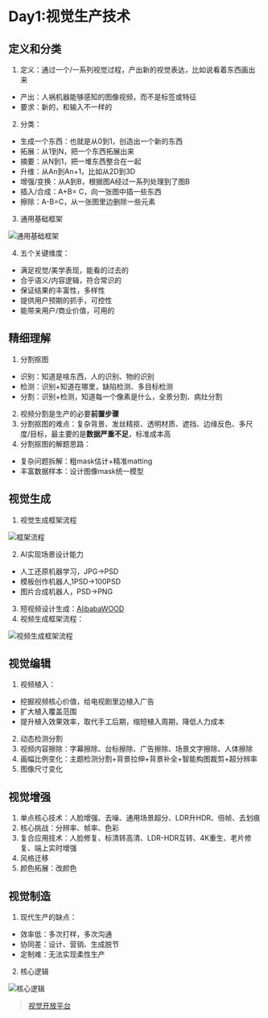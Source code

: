 # Day1:视觉生产技术

## 定义和分类

1. 定义：通过一个/一系列视觉过程，产出新的视觉表达，比如说看着东西画出来

- 产出：人祸机器能够感知的图像视频，而不是标签或特征
- 要求：新的，和输入不一样的

2. 分类：

- 生成一个东西：也就是从0到1，创造出一个新的东西
- 拓展：从1到N，把一个东西拓展出来
- 摘要：从N到1，把一堆东西整合在一起
- 升维：从An到An+1，比如从2D到3D
- 增强/变换：从A到B，根据图A经过一系列处理到了图B
- 插入/合成：A+B= C，向一张图中插一些东西
- 擦除：A-B=C，从一张图里边删除一些元素

3. 通用基础框架

![通用基础框架](https://blog.pipicui.wang/usr/uploads/2020/05/2115671852.png)

4. 五个关键维度：

- 满足视觉/美学表现，能看的过去的
- 合乎语义/内容逻辑，符合常识的
- 保证结果的丰富性，多样性
- 提供用户预期的抓手，可控性
- 能带来用户/商业价值，可用的

## 精细理解

1. 分割抠图

- 识别：知道是啥东西，人的识别、物的识别
- 检测：识别+知道在哪里，缺陷检测、多目标检测
- 分割：识别+检测，知道每一个像素是什么，全景分割、病灶分割

2. 视频分割是生产的必要**前置步骤**
3. 分割抠图的难点：复杂背景、发丝精抠、透明材质、遮挡、边缘反色、多尺度/目标，最主要的是**数据严重不足**，标准成本高
4. 分割抠图的解题思路：

- 复杂问题拆解：粗mask估计+精准matting
- 丰富数据样本：设计图像mask统一模型

## 视觉生成

1. 视觉生成框架流程

![框架流程](https://blog.pipicui.wang/usr/uploads/2020/05/849207975.png)

2. AI实现场景设计能力

- 人工还原机器学习，JPG->PSD
- 模板创作机器人,1PSD->100PSD
- 图片合成机器人，PSD->PNG

3. 短视频设计生成：[AlibabaWOOD](https://alibabawood.aliyun.com)
4. 视频生成框架流程：

![视频生成框架流程](https://blog.pipicui.wang/usr/uploads/2020/05/1645042460.png)

## 视觉编辑

1. 视频植入：

- 挖掘视频核心价值，给电视剧里边植入广告
- 扩大植入覆盖范围
- 提升植入效果效率，取代手工后期，缩短植入周期，降低人力成本

2. 动态检测分割
3. 视频内容擦除：字幕擦除、台标擦除、广告擦除、场景文字擦除、人体擦除
4. 画幅比例变化：主题检测分割+背景拉伸+背景补全+智能构图裁剪+超分辨率
5. 图像尺寸变化

## 视觉增强

1. 单点核心技术：人脸增强、去噪、通用场景超分、LDR升HDR、倍帧、去划痕
2. 核心挑战：分辨率、帧率、色彩
3. 复合应用技术：人脸修复、标清转高清、LDR-HDR互转、4K重生、老片修复、端上实时增强
4. 风格迁移
5. 颜色拓展：改颜色

## 视觉制造

1. 现代生产的缺点：

- 效率低：多次打样，多次沟通
- 协同差：设计、营销、生成脱节
- 定制难：无法实现柔性生产

2. 核心逻辑

![核心逻辑](https://blog.pipicui.wang/usr/uploads/2020/05/1384745910.png)

> [视觉开放平台](https://vision.aliyun.com)